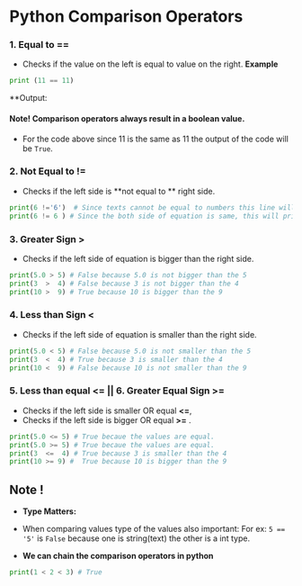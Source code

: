 


# Python Comparison Operators

### 1. Equal to **==**
- Checks if the value on the left is equal to value on the right.
**Example**
```py
print (11 == 11)
```
**Output: 
#### Note! Comparison operators always result in a boolean value.
- For the code above since 11 is the same as 11 the output of the code will be `True`. 

### 2. Not Equal to **!=**
- Checks if the left side is **not equal to ** right side.
```py
print(6 !='6')  # Since texts cannot be equal to numbers this line will print True
print(6 != 6 ) # Since the both side of equation is same, this will print False
```
### 3. Greater Sign **>**
- Checks if the left side of equation is bigger than the right side.
```py
print(5.0 > 5) # False because 5.0 is not bigger than the 5
print(3  >  4) # False because 3 is not bigger than the 4
print(10 >  9) # True because 10 is bigger than the 9
```
### 4. Less than Sign **<**
- Checks if the left side of equation is smaller than the right side.
```py
print(5.0 < 5) # False because 5.0 is not smaller than the 5
print(3  <  4) # True because 3 is smaller than the 4
print(10 <  9) # False because 10 is not smaller than the 9
```

### 5. Less than equal <= || 6. Greater Equal Sign >=
- Checks if the left side is smaller OR equal **<=**, 
- Checks if the left side is bigger OR equal **>=** .
```py
print(5.0 <= 5) # True becaue the values are equal.
print(5.0 >= 5) # True becaue the values are equal.
print(3  <=  4) # True because 3 is smaller than the 4
print(10 >= 9) #  True because 10 is bigger than the 9
```

## Note !
- **Type Matters:**
- When comparing values type of the values also important:
For ex: `5 == '5'` is `False` because one is string(text)
the other is a int type.

- **We can chain the comparison operators in python**
```py
print(1 < 2 < 3) # True
```








